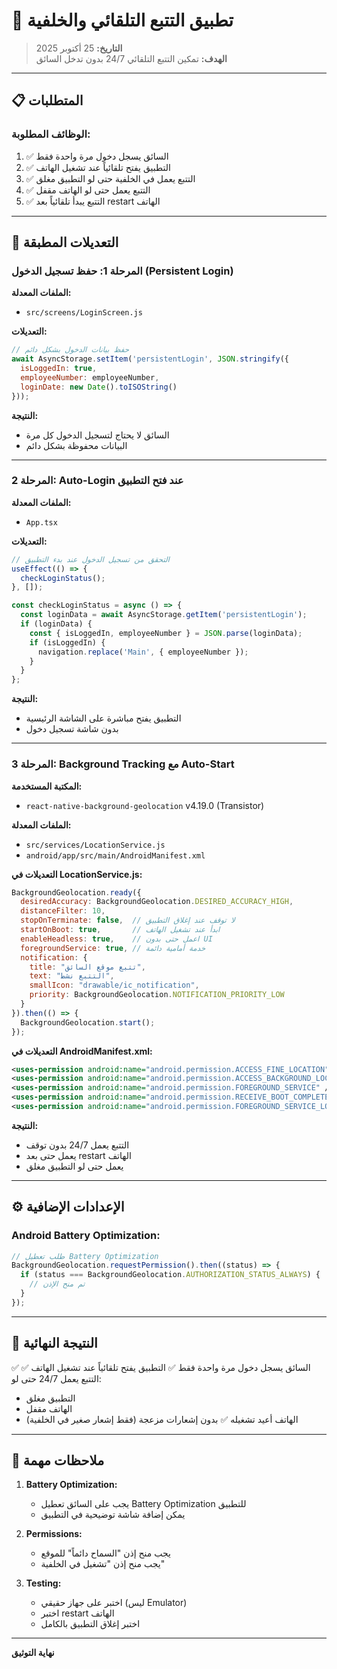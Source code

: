 # 🚀 تطبيق التتبع التلقائي والخلفية

> **التاريخ:** 25 أكتوبر 2025  
> **الهدف:** تمكين التتبع التلقائي 24/7 بدون تدخل السائق

---

## 📋 المتطلبات

### الوظائف المطلوبة:
1. ✅ السائق يسجل دخول مرة واحدة فقط
2. ✅ التطبيق يفتح تلقائياً عند تشغيل الهاتف
3. ✅ التتبع يعمل في الخلفية حتى لو التطبيق مغلق
4. ✅ التتبع يعمل حتى لو الهاتف مقفل
5. ✅ التتبع يبدأ تلقائياً بعد restart الهاتف

---

## 🔧 التعديلات المطبقة

### المرحلة 1: حفظ تسجيل الدخول (Persistent Login)

**الملفات المعدلة:**
- `src/screens/LoginScreen.js`

**التعديلات:**
```javascript
// حفظ بيانات الدخول بشكل دائم
await AsyncStorage.setItem('persistentLogin', JSON.stringify({
  isLoggedIn: true,
  employeeNumber: employeeNumber,
  loginDate: new Date().toISOString()
}));
```

**النتيجة:**
- السائق لا يحتاج لتسجيل الدخول كل مرة
- البيانات محفوظة بشكل دائم

---

### المرحلة 2: Auto-Login عند فتح التطبيق

**الملفات المعدلة:**
- `App.tsx`

**التعديلات:**
```javascript
// التحقق من تسجيل الدخول عند بدء التطبيق
useEffect(() => {
  checkLoginStatus();
}, []);

const checkLoginStatus = async () => {
  const loginData = await AsyncStorage.getItem('persistentLogin');
  if (loginData) {
    const { isLoggedIn, employeeNumber } = JSON.parse(loginData);
    if (isLoggedIn) {
      navigation.replace('Main', { employeeNumber });
    }
  }
};
```

**النتيجة:**
- التطبيق يفتح مباشرة على الشاشة الرئيسية
- بدون شاشة تسجيل دخول

---

### المرحلة 3: Background Tracking مع Auto-Start

**المكتبة المستخدمة:**
- `react-native-background-geolocation` v4.19.0 (Transistor)

**الملفات المعدلة:**
- `src/services/LocationService.js`
- `android/app/src/main/AndroidManifest.xml`

**التعديلات في LocationService.js:**
```javascript
BackgroundGeolocation.ready({
  desiredAccuracy: BackgroundGeolocation.DESIRED_ACCURACY_HIGH,
  distanceFilter: 10,
  stopOnTerminate: false,  // لا توقف عند إغلاق التطبيق
  startOnBoot: true,       // ابدأ عند تشغيل الهاتف
  enableHeadless: true,    // اعمل حتى بدون UI
  foregroundService: true, // خدمة أمامية دائمة
  notification: {
    title: "تتبع موقع السائق",
    text: "التتبع نشط",
    smallIcon: "drawable/ic_notification",
    priority: BackgroundGeolocation.NOTIFICATION_PRIORITY_LOW
  }
}).then(() => {
  BackgroundGeolocation.start();
});
```

**التعديلات في AndroidManifest.xml:**
```xml
<uses-permission android:name="android.permission.ACCESS_FINE_LOCATION" />
<uses-permission android:name="android.permission.ACCESS_BACKGROUND_LOCATION" />
<uses-permission android:name="android.permission.FOREGROUND_SERVICE" />
<uses-permission android:name="android.permission.RECEIVE_BOOT_COMPLETED" />
<uses-permission android:name="android.permission.FOREGROUND_SERVICE_LOCATION" />
```

**النتيجة:**
- التتبع يعمل 24/7 بدون توقف
- يعمل حتى بعد restart الهاتف
- يعمل حتى لو التطبيق مغلق

---

## ⚙️ الإعدادات الإضافية

### Android Battery Optimization:
```javascript
// طلب تعطيل Battery Optimization
BackgroundGeolocation.requestPermission().then((status) => {
  if (status === BackgroundGeolocation.AUTHORIZATION_STATUS_ALWAYS) {
    // تم منح الإذن
  }
});
```

---

## 🎯 النتيجة النهائية

✅ السائق يسجل دخول مرة واحدة فقط
✅ التطبيق يفتح تلقائياً عند تشغيل الهاتف
✅ التتبع يعمل 24/7 حتى لو:
   - التطبيق مغلق
   - الهاتف مقفل
   - الهاتف أعيد تشغيله
✅ بدون إشعارات مزعجة (فقط إشعار صغير في الخلفية)

---

## 📝 ملاحظات مهمة

1. **Battery Optimization:**
   - يجب على السائق تعطيل Battery Optimization للتطبيق
   - يمكن إضافة شاشة توضيحية في التطبيق

2. **Permissions:**
   - يجب منح إذن "السماح دائماً" للموقع
   - يجب منح إذن "تشغيل في الخلفية"

3. **Testing:**
   - اختبر على جهاز حقيقي (ليس Emulator)
   - اختبر restart الهاتف
   - اختبر إغلاق التطبيق بالكامل

---

**نهاية التوثيق**

